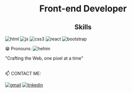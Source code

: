 

<h1 style="text-align:center;">Front-end Developer</h1>
<h2 style="text-align:center;">Skills</h2>

![html](https://user-images.githubusercontent.com/80214475/216585939-5a1a1560-775a-40ab-8c27-97ff5bf66191.svg)
![js](https://user-images.githubusercontent.com/80214475/216586046-754facd3-0069-410b-b11c-b56acba3d177.svg)
![css3](https://user-images.githubusercontent.com/80214475/216586706-7e27ea3e-65ab-4443-afab-c0d143db20d5.svg)
![react](https://user-images.githubusercontent.com/80214475/216586936-789524e4-686e-4a1d-b690-bfb148d5c86f.svg)
![bootstrap](https://user-images.githubusercontent.com/80214475/216586983-87697b64-e91d-4300-ad7d-9a59e68bdad8.svg)

😁 Pronouns:
![hehim](https://user-images.githubusercontent.com/80214475/216589609-2b88a459-48b1-4760-8859-3d26975ddebc.svg)

"Crafting the Web, one pixel at a time"

<br>
 📫 CONTACT ME:<br>
 
 <a href="mailto:cordiscobrian@gmail.com">![gmail](https://user-images.githubusercontent.com/80214475/216587521-c953e3c6-ada2-4df7-b4a5-31068e78a836.svg)</a>
  <a href="https://www.linkedin.com/in/brian-cordisco-500250205/">![linkedin](https://user-images.githubusercontent.com/80214475/216588173-dbf414eb-5fe0-4dd5-9ab5-a8dca1c02484.svg)</a>



<!--
**desiredstate2021/desiredstate2021** is a ✨ _special_ ✨ repository because its `README.md` (this file) appears on your GitHub profile.

Here are some ideas to get you started:

- 🔭 I’m currently working on ...
- 🌱 I’m currently learning ...
- 👯 I’m looking to collaborate on ...
- 🤔 I’m looking for help with ...
- 💬 Ask me about ...
- 📫 How to reach me: 
- 😄 Pronouns: ...
- ⚡ Fun fact: ...
-->
